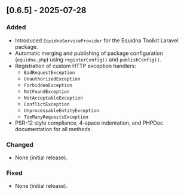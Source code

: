 ## [0.6.5] - 2025-07-28

### Added

- Introduced `EquidnaServiceProvider` for the Equidna Toolkit Laravel package.
- Automatic merging and publishing of package configuration (`equidna.php`) using `registerConfig()` and `publishConfig()`.
- Registration of custom HTTP exception handlers:
  - `BadRequestException`
  - `UnauthorizedException`
  - `ForbiddenException`
  - `NotFoundException`
  - `NotAcceptableException`
  - `ConflictException`
  - `UnprocessableEntityException`
  - `TooManyRequestsException`
- PSR-12 style compliance, 4-space indentation, and PHPDoc documentation for all methods.

### Changed

- None (initial release).

### Fixed

- None (initial release).
